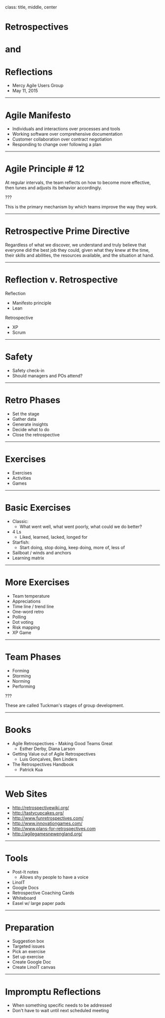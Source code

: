 class: title, middle, center

# Retrospectives
# and
# Reflections

* Mercy Agile Users Group
* May 11, 2015


---

# Agile Manifesto

* Individuals and interactions over processes and tools
* Working software over comprehensive documentation
* Customer collaboration over contract negotiation
* Responding to change over following a plan

---

# Agile Principle # 12

At regular intervals, the team reflects on how 
to become more effective, then tunes and adjusts 
its behavior accordingly.

???

This is the primary mechanism by which teams improve the way they work.

---

# Retrospective Prime Directive

Regardless of what we discover, we understand and truly believe that everyone did the best job they could, given what they knew at the time, their skills and abilities, the resources available, and the situation at hand.

---

# Reflection v. Retrospective

Reflection

* Manifesto principle
* Lean

Retrospective

* XP
* Scrum

---

# Safety

* Safety check-in
* Should managers and POs attend?

---

# Retro Phases

- Set the stage
- Gather data
- Generate insights
- Decide what to do
- Close the retrospective

---

# Exercises

* Exercises
* Activities
* Games

---

# Basic Exercises

* Classic:
  * What went well, what went poorly, what could we do better?
* 4 Ls
  * Liked, learned, lacked, longed for
* Starfish:
  * Start doing, stop doing, keep doing, more of, less of
* Sailboat / winds and anchors
* Learning matrix

---

# More Exercises

* Team temperature
* Appreciations
* Time line / trend line
* One-word retro
* Polling
* Dot voting
* Risk mapping
* XP Game

---

# Team Phases

* Forming
* Storming
* Norming
* Performing

???

These are called Tuckman's stages of group development.

---

# Books

* Agile Retrospectives - Making Good Teams Great
  * Esther Derby, Diana Larson
* Getting Value out of Agile Retrospectives
  * Luis Gonçalves, Ben Linders
* The Retrospectives Handbook
  * Patrick Kua

---

# Web Sites

* http://retrospectivewiki.org/
* http://tastycupcakes.org/
* http://www.funretrospectives.com/
* http://www.innovationgames.com/
* http://www.plans-for-retrospectives.com
* http://agilegamesnewengland.org/

---

# Tools

* Post-It notes
  * Allows shy people to have a voice
* LinoIT
* Google Docs
* Retrospective Coaching Cards
* Whiteboard
* Easel w/ large paper pads

---

# Preparation

* Suggestion box
* Targeted issues
* Pick an exercise
* Set up exercise
* Create Google Doc
* Create LinoIT canvas

---

# Impromptu Reflections

* When something specific needs to be addressed
* Don't have to wait until next scheduled meeting
